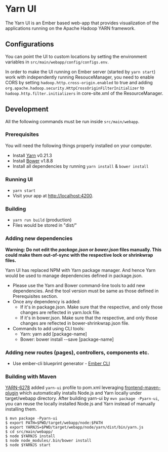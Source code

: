 <!--
   Licensed to the Apache Software Foundation (ASF) under one or more
   contributor license agreements.  See the NOTICE file distributed with
   this work for additional information regarding copyright ownership.
   The ASF licenses this file to You under the Apache License, Version 2.0
   (the "License"); you may not use this file except in compliance with
   the License.  You may obtain a copy of the License at

       http://www.apache.org/licenses/LICENSE-2.0

   Unless required by applicable law or agreed to in writing, software
   distributed under the License is distributed on an "AS IS" BASIS,
   WITHOUT WARRANTIES OR CONDITIONS OF ANY KIND, either express or implied.
   See the License for the specific language governing permissions and
   limitations under the License.
-->

# Yarn UI

The Yarn UI is an Ember based web-app that provides visualization of the applications running on the Apache Hadoop YARN framework.

## Configurations

You can point the UI to custom locations by setting the environment variables in `src/main/webapp/config/configs.env`.

In order to make the UI running on Ember server (started by `yarn start`)
work with independently running ResouceManager,
you need to enable CORS by setting `hadoop.http.cross-origin.enabled` to true
and adding `org.apache.hadoop.security.HttpCrossOriginFilterInitializer`
to `hadoop.http.filter.initializers` in core-site.xml of the ResourceManager.

## Development

All the following commands must be run inside `src/main/webapp`.

### Prerequisites

You will need the following things properly installed on your computer.

* Install [Yarn](https://yarnpkg.com) v0.21.3
* Install [Bower](http://bower.io/) v1.8.8
* Install all dependencies by running `yarn install` & `bower install`

### Running UI

* `yarn start`
* Visit your app at [http://localhost:4200](http://localhost:4200).

### Building

* `yarn run build` (production)
* Files would be stored in "dist/"

### Adding new dependencies

**Warning: Do not edit the _package.json_ or _bower.json_ files manually. This could make them out-of-sync with the respective lock or shrinkwrap files.**

Yarn UI has replaced NPM with Yarn package manager. And hence Yarn would be used to manage dependencies defined in package.json.

* Please use the Yarn and Bower command-line tools to add new dependencies. And the tool version must be same as those defined in Prerequisites section.
* Once any dependency is added:
  *  If it's in package.json. Make sure that the respective, and only those changes are reflected in yarn.lock file.
  *  If it's in bower.json. Make sure that the respective, and only those changes are reflected in bower-shrinkwrap.json file.
* Commands to add using CLI tools:
  * Yarn: yarn add [package-name]
  * Bower: bower install --save [package-name]

### Adding new routes (pages), controllers, components etc.

* Use ember-cli blueprint generator - [Ember CLI](http://ember-cli.com/extending/#generators-and-blueprints)

### Building with Maven

[YARN-6278](https://issues.apache.org/jira/browse/YARN-6278)
added `yarn-ui` profile to pom.xml leveraging
[frontend-maven-plugin](https://github.com/eirslett/frontend-maven-plugin) which
automatically installs Node.js and Yarn locally under target/webapp directory.
After building yarn-ui by `mvn package -Pyarn-ui`, you can reuse
the locally installed Node.js and Yarn instead of manually installing them.

```
$ mvn package -Pyarn-ui
$ export PATH=$PWD/target/webapp/node:$PATH
$ export YARNJS=$PWD/target/webapp/node/yarn/dist/bin/yarn.js
$ cd src/main/webapp/
$ node $YARNJS install
$ node node_modules/.bin/bower install
$ node $YARNJS start
```
